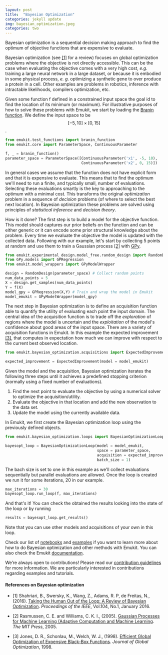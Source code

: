 ```yaml
---
layout: post
title:  "Bayesian Optimization"
categories: jekyll update
img: bayesian_optimization.jpeg
categories: two
---
```


Bayesian optimization is a sequential decision making approach to find the optimum of objective functions that are
expensive to evaluate.


Bayesian optimization (see [[1]](#references-on-bayesian-optimization) for a review) focuses on global optimization problems
where the objective is not directly accessible. This can be the case when evaluating the objective comes with a very high
cost, *e.g.* training a large neural network in a large dataset, or because it is embodied in some physical process, *e. g.* optimizing a synthetic gene
to over produce a protein in a cell. Other examples are problems in robotics, inference with intractable likelihoods,
compilers optimization, etc.

Given some function f defined in a constrained input space the goal id to find the location of its minimum (or maximum). For illustrative purposes of how to solve 
these problems with Emukit, we start by loading the [Branin function](https://www.sfu.ca/~ssurjano/branin.html). We define the input space to be $$[-5,10]\times [0,15]$$.

```python
from emukit.test_functions import branin_function
from emukit.core import ParameterSpace, ContinuousParameter

f, _ = branin_function()
parameter_space = ParameterSpace([ContinuousParameter('x1', -5, 10),
                                  ContinuousParameter('x2', 0, 15)])
```

In general cases we assume that the function does not have explicit form and that it is expensive to evaluate. This means that to find the optimum
we'll need to run a finite, and typically small, number of evaluations. Selecting these evaluations smartly is the key to approaching
to the optimum with a minimal cost. This transforms the original *optimization* problem in a
sequence of *decision* problems (of where to select the best next location). In Bayesian optimization these problems
are solved using principles of *statistical inference* and *decision theory*.

How is it done? The first step is to build a model for the objective function. This model should
captures our prior beliefs on the function and can be either generic or it can encode some prior structural knowledge about the problem.
Every time we evaluate the objective the model is updated with the collected data. Following with our example, let's
start by collecting 5 points at random and use them to train a Gaussian process [[2]](#references-on-bayesian-optimization) with [GPy](https://github.com/SheffieldML/GPy).

```python
from emukit.experimental_design.model_free.random_design import RandomDesign
from GPy.models import GPRegression
from emukit.model_wrappers import GPyModelWrapper

design = RandomDesign(parameter_space) # Collect random points
num_data_points = 5
X = design.get_samples(num_data_points)
Y = f(X)
model_gpy = GPRegression(X,Y) # Train and wrap the model in Emukit
model_emukit = GPyModelWrapper(model_gpy)
```

The next step in Bayesian optimization is to define an acquisition function able to
quantify the utility of evaluating each point the input domain. The central idea of the acquisition function is to trade
off the *exploration* of regions where the model is uncertain and the *exploitation* of
the model's confidence about good areas of the input space. There are a variety of acquisition functions in Emukit. In this
example the expected improvement [[3]](#references-on-bayesian-optimization), that computes in expectation how much we can improve with 
respect to the current best observed location. 

```python
from emukit.bayesian_optimization.acquisitions import ExpectedImprovement

expected_improvement = ExpectedImprovement(model = model_emukit)
```

Given the model and the acquisition, Bayesian optimization iterates the following three steps until it achieves a predefined stopping criterion 
(normally using a fixed number of evaluations).

1. Find the next point to evaluate the objective by using a numerical solver to optimize the acquisition/utility. 
2. Evaluate the objective in that location and add the new observation to the data set.
3. Update the model using the currently available data.

In Emukit, we first create the Bayesian optimization loop using the previously defined objects.

```python
from emukit.bayesian_optimization.loops import BayesianOptimizationLoop

bayesopt_loop = BayesianOptimizationLoop(model = model_emukit,
                                         space = parameter_space,
                                         acquisition = expected_improvement,
                                         batch_size = 1)
```
The bach size is set to one in this example as we'll collect evaluations sequentially but parallel evaluations are allowed. Once the loop is created we run it for some iterations,
20 in our example.

```python
max_iterations = 30
bayesopt_loop.run_loop(f, max_iterations)
```
And that's it! You can check the obtained the results looking into the state of the loop or by running
 
```python
results = bayesopt_loop.get_results()
``` 

Note that you can use other models and acquisitions of your own in this loop.

Check our list of [notebooks](http://nbviewer.jupyter.org/github/amzn/emukit/blob/develop/notebooks/index.ipynb) and [examples](https://github.com/amzn/emukit/tree/develop/emukit/examples) if you want to learn more about how to do Bayesian optimization and other methods with Emukit. You can also check the Emukit [documentation](https://emukit.readthedocs.io/en/latest/).

We’re always open to contributions! Please read our [contribution guidelines](https://github.com/amzn/emukit/blob/develop/CONTRIBUTING.md) for more information. We are particularly interested in contributions
regarding examples and tutorials.

#### References on Bayesian optimization

- [1] Shahriari, B., Swersky, K., Wang, Z., Adams, R. P,  de Freitas, N., (2016). [Taking the Human Out of the Loop: A Review of Bayesian Optimization](https://www.cs.ox.ac.uk/people/nando.defreitas/publications/BayesOptLoop.pdf). *Proceedings of the IEEE*, Vol.104, No.1, January 2016.

- [2] Rasmussen, C. E. and Williams, C. K. I., (2005). [Gaussian Processes for Machine Learning (Adaptive Computation and Machine Learning](http://www.gaussianprocess.org/gpml/chapters/RW.pdf). *The MIT Press*, 2005.

- [3] Jones, D. R., Schonlau, M., Welch, W. J., (1998). [Efficient Global Optimization of Expensive Black-Box Functions](http://www.ressources-actuarielles.net/EXT/ISFA/1226.nsf/0/f84f7ac703bf5862c12576d8002f5259/$FILE/Jones98.pdf). *Journal of Global Optimization*, 1998.

